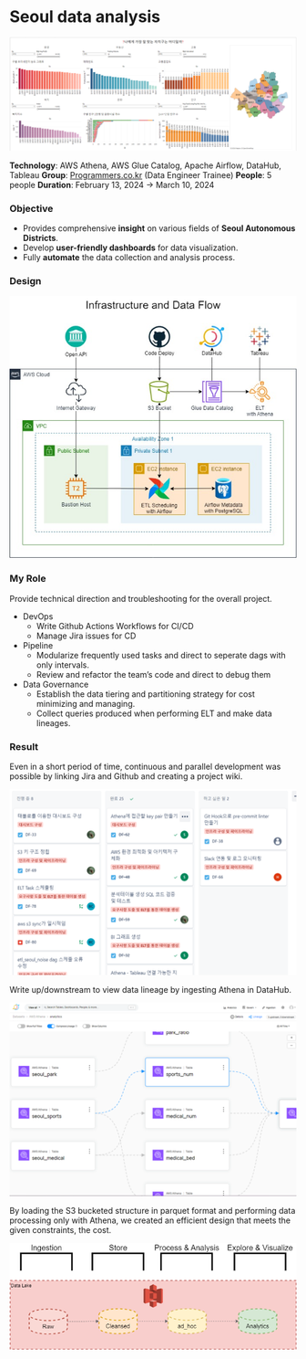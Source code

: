# Seoul data analysis

![Untitled](README/Untitled.png)

**Technology**: AWS Athena, AWS Glue Catalog, Apache Airflow, DataHub, Tableau
**Group**: [Programmers.co.kr](http://programmers.co.kr/) (Data Engineer Trainee)
**People**: 5 people
**Duration**: February 13, 2024 → March 10, 2024

### Objective

- Provides comprehensive **insight** on various fields of **Seoul Autonomous Districts**.
- Develop **user-friendly dashboards** for data visualization.
- Fully **automate** the data collection and analysis process.

### Design

![infrastructure.jpg](README/infrastructure.jpg)

### My Role

Provide technical direction and troubleshooting for the overall project.

- DevOps
    - Write Github Actions Workflows for CI/CD
    - Manage Jira issues for CD
- Pipeline
    - Modularize frequently used tasks and direct to seperate dags with only intervals.
    - Review and refactor the team’s code and direct to debug them
- Data Governance
    - Establish the data tiering and partitioning strategy for cost minimizing and managing.
    - Collect queries produced when performing ELT and make data lineages.

### Result

Even in a short period of time, continuous and parallel development was possible by linking Jira and Github and creating a project wiki.

![Untitled](README/Untitled%201.png)

Write up/downstream to view data lineage by ingesting Athena in DataHub.

![Untitled](README/Untitled%202.png)

By loading the S3 bucketed structure in parquet format and performing data processing only with Athena, we created an efficient design that meets the given constraints, the cost.

![Untitled](README/Untitled%203.png)